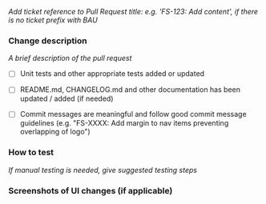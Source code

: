 _Add ticket reference to Pull Request title: e.g. 'FS-123: Add content', if there is no ticket prefix with BAU_


### Change description
_A brief description of the pull request_

- [ ] Unit tests and other appropriate tests added or updated
- [ ] README.md, CHANGELOG.md and other documentation has been updated / added (if needed)
- [ ] Commit messages are meaningful and follow good commit message guidelines (e.g. "FS-XXXX: Add margin to nav items preventing overlapping of logo")


### How to test
_If manual testing is needed, give suggested testing steps_


### Screenshots of UI changes (if applicable)
